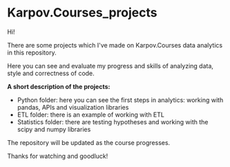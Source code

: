 # Karpov.Courses_projects
Hi!

There are some projects which I've made on Karpov.Courses data analytics in this repository.

Here you can see and evaluate my progress and skills of analyzing data, style and correctness of code.

**A short description of the projects:**
- Python folder: here you can see the first steps in analytics: working with pandas, APIs and visualization libraries
- ETL folder: there is an example of working with ETL
- Statistics folder: there are testing hypotheses and working with the scipy and numpy libraries

The repository will be updated as the course progresses.

Thanks for watching and goodluck!
